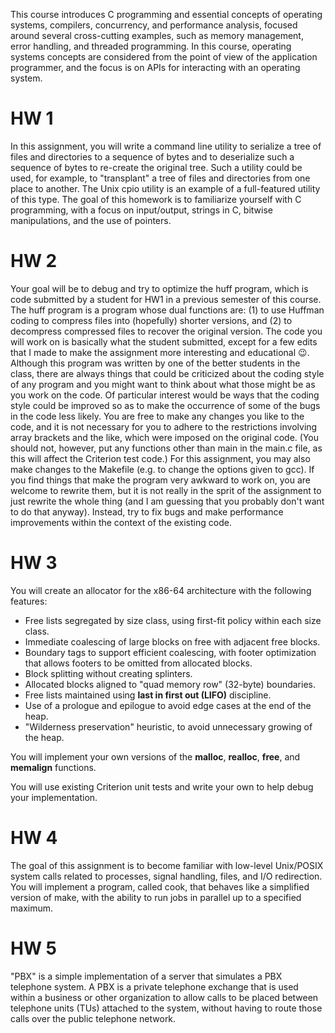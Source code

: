 This course introduces C programming and essential concepts of operating
systems, compilers, concurrency, and performance analysis, focused around
several cross-cutting examples, such as memory management, error handling, and
threaded programming. In this course, operating systems concepts are considered
from the point of view of the application programmer, and the focus is on APIs
for interacting with an operating system.

# HW 1
In this assignment, you will write a command line utility to serialize a tree
of files and directories to a sequence of bytes and to deserialize such a
sequence of bytes to re-create the original tree.  Such a utility could be
used, for example, to "transplant" a tree of files and directories from one
place to another.  The Unix cpio utility is an example of a full-featured
utility of this type. The goal of this homework is to familiarize yourself with
C programming, with a focus on input/output, strings in C, bitwise
manipulations, and the use of pointers.

# HW 2
Your goal will be to debug and try to optimize the huff program, which is code
submitted by a student for HW1 in a previous semester of this course.  The huff
program is a program whose dual functions are: (1) to use Huffman coding to
compress files into (hopefully) shorter versions, and (2) to decompress
compressed files to recover the original version. The code you will work on is
basically what the student submitted, except for a few edits that I made to
make the assignment more interesting and educational 😉.  Although this program
was written by one of the better students in the class, there are always things
that could be criticized about the coding style of any program and you might
want to think about what those might be as you work on the code. Of particular
interest would be ways that the coding style could be improved so as to make
the occurrence of some of the bugs in the code less likely.  You are free to
make any changes you like to the code, and it is not necessary for you to
adhere to the restrictions involving array brackets and the like, which were
imposed on the original code. (You should not, however, put any functions other
than main in the main.c file, as this will affect the Criterion test code.) For
this assignment, you may also make changes to the Makefile (e.g. to change the
options given to gcc). If you find things that make the program very awkward to
work on, you are welcome to rewrite them, but it is not really in the sprit of
the assignment to just rewrite the whole thing (and I am guessing that you
probably don't want to do that anyway).  Instead, try to fix bugs and make
performance improvements within the context of the existing code.

# HW 3
You will create an allocator for the x86-64 architecture with the following features:

- Free lists segregated by size class, using first-fit policy within each size class.
- Immediate coalescing of large blocks on free with adjacent free blocks.
- Boundary tags to support efficient coalescing, with footer optimization that allows
    footers to be omitted from allocated blocks.
- Block splitting without creating splinters.
- Allocated blocks aligned to "quad memory row" (32-byte) boundaries.
- Free lists maintained using **last in first out (LIFO)** discipline.
- Use of a prologue and epilogue to avoid edge cases at the end of the heap.
- "Wilderness preservation" heuristic, to avoid unnecessary growing of the heap.

You will implement your own versions of the **malloc**, **realloc**, **free**,
and **memalign** functions.

You will use existing Criterion unit tests and write your own to help debug
your implementation.


# HW 4
The goal of this assignment is to become familiar with low-level Unix/POSIX
system calls related to processes, signal handling, files, and I/O redirection.
You will implement a program, called cook, that behaves like a simplified
version of make, with the ability to run jobs in parallel up to a specified
maximum.

# HW 5
"PBX" is a simple implementation of a server that simulates a PBX telephone
system.  A PBX is a private telephone exchange that is used within a business
or other organization to allow calls to be placed between telephone units (TUs)
attached to the system, without having to route those calls over the public
telephone network.
